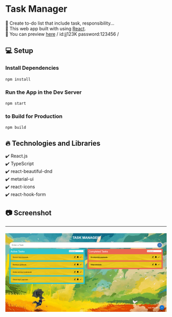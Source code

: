 # Task Manager

🔸 Create to-do list that include task, responsibility... <br>
🔸 This web app built with using [React](https://reactjs.org/). <br>
🔸 You can preview [here](https://taskmanager-six.vercel.app/) / id:jj123K password:123456 /

## 💻 Setup <br>

### Install Dependencies

```
npm install
```

### Run the App in the Dev Server

```
npm start
```

### to Build for Production

```
npm build
```

## 🔥 Technologies and Libraries <br>

✔️ React.js <br>
✔️ TypeScript <br>
✔️ react-beautiful-dnd <br>
✔️ metarial-ui <br>
✔️ react-icons <br>
✔️ react-hook-form <br>

## 📷 Screenshot <hr>

<img src="./src/screenshot/taskmanager.png">

